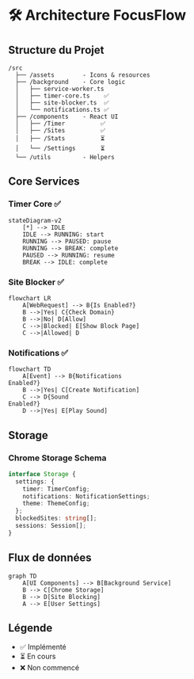 # 🛠️ Architecture FocusFlow

## Structure du Projet

```
/src
  ├── /assets        - Icons & resources
  ├── /background    - Core logic
  │   ├── service-worker.ts
  │   ├── timer-core.ts    ✅
  │   ├── site-blocker.ts  ✅
  │   └── notifications.ts ✅
  ├── /components    - React UI
  │   ├── /Timer          ✅
  │   ├── /Sites          ✅
  │   ├── /Stats          ⏳
  │   └── /Settings       ⏳
  └── /utils         - Helpers
```

## Core Services

### Timer Core ✅
```mermaid
stateDiagram-v2
    [*] --> IDLE
    IDLE --> RUNNING: start
    RUNNING --> PAUSED: pause
    RUNNING --> BREAK: complete
    PAUSED --> RUNNING: resume
    BREAK --> IDLE: complete
```

### Site Blocker ✅
```mermaid
flowchart LR
    A[WebRequest] --> B{Is Enabled?}
    B -->|Yes| C{Check Domain}
    B -->|No| D[Allow]
    C -->|Blocked| E[Show Block Page]
    C -->|Allowed| D
```

### Notifications ✅
```mermaid
flowchart TD
    A[Event] --> B{Notifications
Enabled?}
    B -->|Yes| C[Create Notification]
    C --> D{Sound
Enabled?}
    D -->|Yes| E[Play Sound]
```

## Storage

### Chrome Storage Schema
```typescript
interface Storage {
  settings: {
    timer: TimerConfig;
    notifications: NotificationSettings;
    theme: ThemeConfig;
  };
  blockedSites: string[];
  sessions: Session[];
}
```

## Flux de données

```mermaid
graph TD
    A[UI Components] --> B[Background Service]
    B --> C[Chrome Storage]
    B --> D[Site Blocking]
    A --> E[User Settings]
```

## Légende
- ✅ Implémenté
- ⏳ En cours
- ❌ Non commencé
